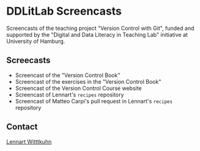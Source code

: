 # DDLitLab Screencasts

Screencasts of the teaching project "Version Control with Git", funded and supported by the "Digital and Data Literacy in Teaching Lab" initiative at University of Hamburg.

## Screecasts

- Screencast of the "Version Control Book"
- Screencast of the exercises in the "Version Control Book"
- Screencast of the Version Control Course website
- Screencast of Lennart's `recipes` repository
- Screencast of Matteo Carpi's pull request in Lennart's `recipes` repository

## Contact

[Lennart Witttkuhn](mailto:lennart.wittkuhn@tutanota.com)

